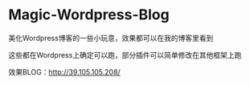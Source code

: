 # Magic-Wordpress-Blog

美化Wordpress博客的一些小玩意，效果都可以在我的博客里看到

这些都在Wordpress上确定可以跑，部分插件可以简单修改在其他框架上跑

效果BLOG：http://39.105.105.208/
